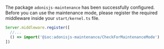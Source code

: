 The package `adonisjs-maintenance` has been successfully configured. Before you can use the maintenance mode, please register the required middleware inside your `start/kernel.ts` file.
```ts
Server.middleware.register([
  //...
  () => import('@ioc:adonisjs-maintenance/CheckForMaintenanceMode')
])